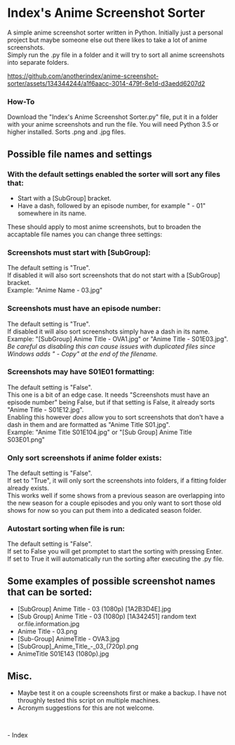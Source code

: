 # Index's Anime Screenshot Sorter
A simple anime screenshot sorter written in Python. Initially just a personal project but maybe someone else out there likes to take a lot of anime screenshots.    
Simply run the .py file in a folder and it will try to sort all anime screenshots into separate folders.

https://github.com/anotherindex/anime-screenshot-sorter/assets/134344244/a1f6aacc-3014-479f-8e1d-d3aedd6207d2

### How-To
Download the "Index's Anime Screenshot Sorter.py" file, put it in a folder with your anime screenshots and run the file. You will need Python 3.5 or higher installed. 
Sorts .png and .jpg files.

## Possible file names and settings
### With the default settings enabled the sorter will sort any files that:
- Start with a [SubGroup] bracket.
- Have a dash, followed by an episode number, for example " - 01" somewhere in its name.

These should apply to most anime screenshots, but to broaden the accaptable file names you can change three settings:
### Screenshots must start with [SubGroup]:
The default setting is "True".    
If disabled it will also sort screenshots that do not start with a [SubGroup] bracket.    
Example: "Anime Name - 03.jpg"
### Screenshots must have an episode number:
The default setting is "True".    
If disabled it will also sort screenshots simply have a dash in its name.   
Example: "[SubGroup] Anime Title - OVA1.jpg" or "Anime Title - S01E03.jpg".   
*Be careful as disabling this can cause issues with duplicated files since Windows adds " - Copy" at the end of the filename.*
### Screenshots may have S01E01 formatting:
The default setting is "False".    
This one is a bit of an edge case. It needs "Screenshots must have an episode number" being False, but if that setting is False, it already sorts "Anime Title - S01E12.jpg".    
Enabling this however *does* allow you to sort screenshots that don't have a dash in them and are formatted as "Anime Title S01.jpg".    
Example: "Anime Title S01E104.jpg" or "[Sub Group] Anime Title S03E01.png"
### Only sort screenshots if anime folder exists:
The default setting is "False".    
If set to "True", it will only sort the screenshots into folders, if a fitting folder already exists.    
This works well if some shows from a previous season are overlapping into the new season for a couple episodes and you only want to sort those old shows for now so you can put them into a dedicated season folder.
### Autostart sorting when file is run:
The default setting is "False".    
If set to False you will get promptet to start the sorting with pressing Enter. If set to True it will automatically run the sorting after executing the .py file.   
## Some examples of possible screenshot names that can be sorted:
- [SubGroup] Anime Title - 03 (1080p) [1A2B3D4E].jpg
- [Sub Group] Anime Title - 03 (1080p) [1A342451] random text or.file.information.jpg
- Anime Title - 03.png
- [Sub-Group] AnimeTitle - OVA3.jpg
- [SubGroup]\_Anime\_Title\_-\_03\_(720p).png
- AnimeTitle S01E143 (1080p).jpg
## Misc.
- Maybe test it on a couple screenshots first or make a backup. I have not throughly tested this script on multiple machines.
- Acronym suggestions for this are not welcome.

&nbsp;

\- Index
